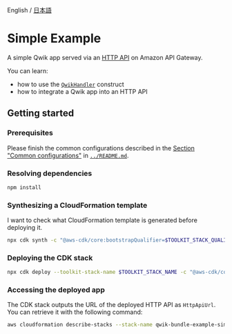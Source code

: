English / [日本語](./README_ja.md)

# Simple Example

A simple Qwik app served via an [HTTP API](https://docs.aws.amazon.com/apigateway/latest/developerguide/http-api.html) on Amazon API Gateway.

You can learn:
- how to use the [`QwikHandler`](../../api-docs/markdown/cdk-qwik-bundle.qwikhandler.md) construct
- how to integrate a Qwik app into an HTTP API

## Getting started

### Prerequisites

Please finish the common configurations described in the [Section "Common configurations"](../README.md#common-configurations) in [`../README.md`](../README.md).

### Resolving dependencies

```sh
npm install
```

### Synthesizing a CloudFormation template

I want to check what CloudFormation template is generated before deploying it.

```sh
npx cdk synth -c "@aws-cdk/core:bootstrapQualifier=$TOOLKIT_STACK_QUALIFIER"
```

### Deploying the CDK stack

```sh
npx cdk deploy --toolkit-stack-name $TOOLKIT_STACK_NAME -c "@aws-cdk/core:bootstrapQualifier=$TOOLKIT_STACK_QUALIFIER"
```

### Accessing the deployed app

The CDK stack outputs the URL of the deployed HTTP API as `HttpApiUrl`.
You can retrieve it with the following command:

```sh
aws cloudformation describe-stacks --stack-name qwik-bundle-example-simple --query "Stacks[0].Outputs[?OutputKey=='HttpApiUrl'].OutputValue" --output text
```
